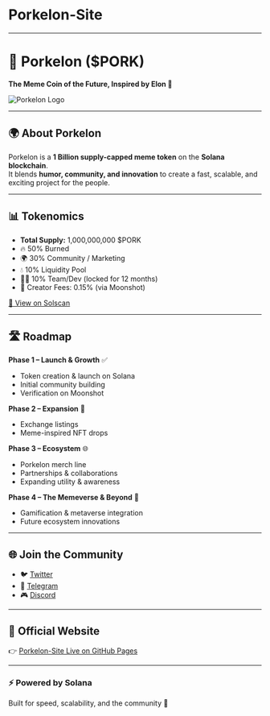 # Porkelon-Site #
--------------------------
# 🐖 Porkelon ($PORK)  
**The Meme Coin of the Future, Inspired by Elon 🚀**  

![Porkelon Logo](assets/porkelon-logo.png)

---

## 🌍 About Porkelon
Porkelon is a **1 Billion supply-capped meme token** on the **Solana blockchain**.  
It blends **humor, community, and innovation** to create a fast, scalable, and exciting project for the people.  

---

## 📊 Tokenomics
- **Total Supply:** 1,000,000,000 $PORK  
- 🔥 50% Burned  
- 🌍 30% Community / Marketing  
- 💧 10% Liquidity Pool  
- 👨‍💻 10% Team/Dev (locked for 12 months)  
- 💸 Creator Fees: 0.15% (via Moonshot)  

[🔗 View on Solscan](https://solscan.io/token/YOUR_TOKEN_ADDRESS)  

---

## 🛣 Roadmap
**Phase 1 – Launch & Growth** ✅  
- Token creation & launch on Solana  
- Initial community building  
- Verification on Moonshot  

**Phase 2 – Expansion** 🚀  
- Exchange listings  
- Meme-inspired NFT drops  

**Phase 3 – Ecosystem** 🌐  
- Porkelon merch line  
- Partnerships & collaborations  
- Expanding utility & awareness  

**Phase 4 – The Memeverse & Beyond** 🌌  
- Gamification & metaverse integration  
- Future ecosystem innovations  

---

## 🌐 Join the Community
- 🐦 [Twitter](https://twitter.com/porkelon)  
- 💬 [Telegram](https://t.me/porkelon)  
- 🎮 [Discord](https://discord.gg/porkelon)  

---

## 📌 Official Website
👉 [Porkelon-Site Live on GitHub Pages](https://erikg713.github.io/Porkelon-Site/)  

---

### ⚡ Powered by Solana
Built for speed, scalability, and the community 💜

